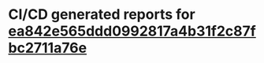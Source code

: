 # CI/CD generated reports for [ea842e565ddd0992817a4b31f2c87fbc2711a76e](https://github.com/hydephp/develop/commit/ea842e565ddd0992817a4b31f2c87fbc2711a76e)
